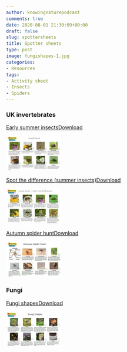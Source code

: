 ```yaml
---
author: knowingnaturepodcast
comments: true
date: 2020-08-01 21:30:09+00:00
draft: false
slug: spottersheets
title: Spotter sheets
type: post
image: fungishapes-1.jpg
categories:
- Resources
tags:
- Activity sheet
- Insects
- Spiders
---
```


### UK invertebrates

[Early summer insects](https://knowingnaturepodcast.files.wordpress.com/2020/08/insect-hunt-2020-06-29.pdf)[Download](https://knowingnaturepodcast.files.wordpress.com/2020/08/insect-hunt-2020-06-29.pdf)

![](insecthunt-early-summer.jpg)

[Spot the difference (summer insects)](https://knowingnaturepodcast.files.wordpress.com/2020/08/insect-hunt-2020-07-13.pdf)[Download](https://knowingnaturepodcast.files.wordpress.com/2020/08/insect-hunt-2020-07-13.pdf)

![](insecthunt-spot-the-difference.jpg)

[Autumn spider hunt](https://knowingnaturepodcast.files.wordpress.com/2021/10/2021-10-13-autumn-spider-hunt-2.pdf)[Download](https://knowingnaturepodcast.files.wordpress.com/2021/10/2021-10-13-autumn-spider-hunt-2.pdf)

![](spotter-sheets-1.jpg)

### Fungi

[Fungi shapes](https://knowingnaturepodcast.files.wordpress.com/2021/11/fungi-shapes.pdf)[Download](https://knowingnaturepodcast.files.wordpress.com/2021/11/fungi-shapes.pdf)

![](fungishapes-1.jpg)

